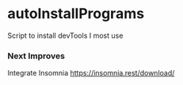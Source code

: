 # autoInstallPrograms
Script to install devTools I most use

### Next Improves
Integrate Insomnia
https://insomnia.rest/download/
